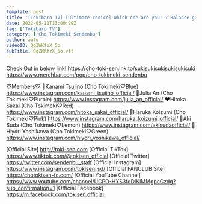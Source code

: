 ```yaml
---
template: post
title: '[Tokibaro TV] [Ultimate choice] Which one are you! ? Balance game! (밸런스게임) / epi.174'
date: 2022-05-11T13:00:29Z
tag: ['Tokibaro TV']
category: ['Cho Tokimeki Sendenbu']
author: auto 
videoID: QqZWKfzX_5o
subTitle: QqZWKfzX_5o.vtt
---
```

Check Out in below link!
https://cho-toki-sen.lnk.to/sukisukisukisukisukisuki
https://www.merchbar.com/pop/cho-tokimeki-sendenbu

♡Members♡
💙Kanami Tsujino (Cho Tokimeki♡Blue) https://www.instagram.com/kanami_tsujino_official/
💜Julia An (Cho Tokimeki♡Purple) https://www.instagram.com/julia_an_official/
❤️Hitoka Sakai (Cho Tokimeki♡Red) https://www.instagram.com/hitoka_sakai_official/
💖Haruka Koizumi (Cho Tokimeki♡Pink) https://www.instagram.com/haruka_koizumi_official/
💛Aki Suda (Cho Tokimeki♡Lemon) https://www.instagram.com/akisudaofficial/
💚Hiyori Yoshikawa (Cho Tokimeki♡Green) https://www.instagram.com/hiyori_yoshikawa_official/

[Official Site] http://toki-sen.com
[Official TikTok] https://www.tiktok.com/@tokisen_official
[Official Twitter] https://twitter.com/sendenbu_staff
[Official Instagram] https://www.instagram.com/tokisen_sd/
[Official FANCLUB Site] https://chotokisen-fc.com/
[Official YouTube Channel] https://www.youtube.com/channel/UCPO-HYS3fdDIKlMMgpcCzdg?sub_confirmation=1
[Official Facebook] https://m.facebook.com/tokisen.official